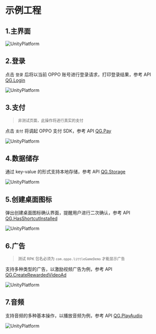 # 示例工程

## 1.主界面
![UnityPlatform](image/DemoMain.png)

## 2.登录
点击 `登录` 后将以当前 OPPO 账号进行登录请求，打印登录结果，参考 API [QG.Login](API.md#登录)

![UnityPlatform](image/DemoLogin.png)

## 3.支付
> <span style="font-size:12px">非测试页面，此操作将进行真实的支付</span>

点击 `支付` 将调起 OPPO 支付 SDK，参考 API [QG.Pay](API.md#支付)

![UnityPlatform](image/DemoPay.png)

## 4.数据储存
通过 key-value 的形式支持本地存储，参考 API [QG.Storage](API.md#数据储存)

![UnityPlatform](image/DemoStorage.png)

## 5.创建桌面图标
弹出创建桌面图标确认界面，提醒用户进行二次确认，参考 API [QG.HasShortcutInstalled](API.md#创建桌面图标)

![UnityPlatform](image/DemoHasShortcutInstalled.png)

## 6.广告
> <span style="font-size:12px">测试 RPK 包名必须为 `com.oppo.littleGameDemo` 才能显示广告</span>

支持多种类型的广告，以激励视频广告为例，参考 API [QG.CreateRewardedVideoAd](API.md#激励视频广告)

![UnityPlatform](image/DemoBannerAd.png)

## 7.音频
支持音频的多种基本操作，以播放音频为例，参考 API [QG.PlayAudio](API.md#音频播放)

![UnityPlatform](image/DemoAudio.png)